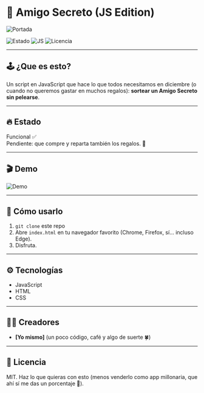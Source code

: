 # 🎉 Amigo Secreto (JS Edition)

![Portada](https://www.photo-pick.com/online/FrXnwUf2.link)

![Estado](https://img.shields.io/badge/Estado-Listo-green) 
![JS](https://img.shields.io/badge/Código-JavaScript-black) 
![Licencia](https://img.shields.io/badge/Licencia-MIT-lightgrey)

---

## 🕹 ¿Que es esto?
Un script en JavaScript que hace lo que todos necesitamos en diciembre (o cuando no queremos gastar en muchos regalos): **sortear un Amigo Secreto sin pelearse**.  

---

## 🔥 Estado
Funcional ✅  
Pendiente: que compre y reparta también los regalos. 🎁  

---

## 🎬 Demo
![Demo](https://media1.giphy.com/media/v1.Y2lkPTc5MGI3NjExZWcyZG5tNDFvYWg0Nml0dDA1Ymw0Z2h6NTFpcXh4eTExeWpqejZmNSZlcD12MV9pbnRlcm5hbF9naWZfYnlfaWQmY3Q9Zw/ucxuf9rkpR9sFykCL6/giphy.gif)  

---

## 🚀 Cómo usarlo
1. `git clone` este repo  
2. Abre `index.html` en tu navegador favorito (Chrome, Firefox, sí… incluso Edge).  
3. Disfruta.  

---

## ⚙️ Tecnologías
- JavaScript
- HTML  
- CSS  

---

## 🧑‍💻 Creadores
- **[Yo mismo]** (un poco código, café y algo de suerte 🍀)  

---

## 📜 Licencia
MIT. Haz lo que quieras con esto (menos venderlo como app millonaria, que ahí sí me das un porcentaje 🤝).

